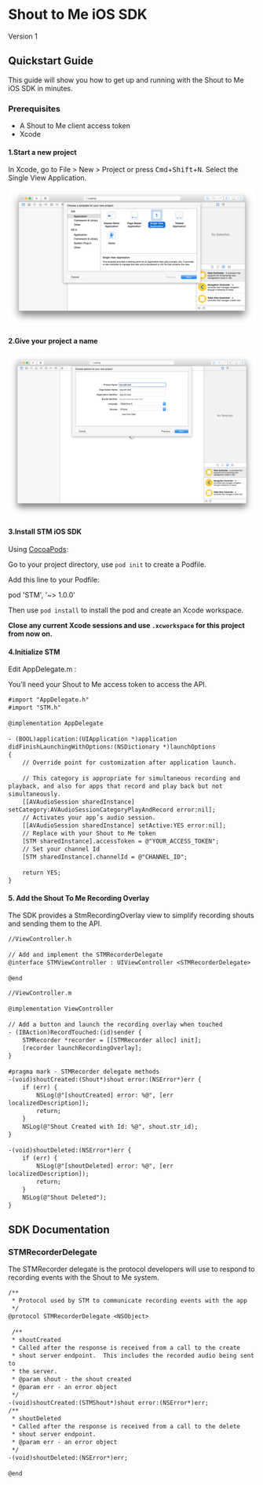 # Shout to Me iOS SDK
Version 1

## Quickstart Guide
This guide will show you how to get up and running with the Shout to Me iOS SDK in minutes.

###  Prerequisites
* A Shout to Me client access token
* Xcode


#### 1.Start a new project
In Xcode, go to File > New > Project or press <kbd>Cmd</kbd>+<kbd>Shift</kbd>+<kbd>N</kbd>. Select the Single View Application.

![New iOS Project](/screen-shots/new-project.png)

#### 2.Give your project a name

![Name Project](/screen-shots/project-name.png)

#### 3.Install STM iOS SDK

Using [CocoaPods](https://cocoapods.org/about):

Go to your project directory, use `pod init` to create a Podfile.

Add this line to your Podfile:

pod 'STM', '~> 1.0.0'

Then use `pod install` to install the pod and create an Xcode workspace.

**Close any current Xcode sessions and use `.xcworkspace` for this project from now on.**

#### 4.Initialize STM

Edit AppDelegate.m :

You’ll need your Shout to Me access token to access the API.

```objc
#import "AppDelegate.h"
#import "STM.h"

@implementation AppDelegate

- (BOOL)application:(UIApplication *)application didFinishLaunchingWithOptions:(NSDictionary *)launchOptions
{
    // Override point for customization after application launch.
    
    // This category is appropriate for simultaneous recording and playback, and also for apps that record and play back but not simultaneously.
    [[AVAudioSession sharedInstance] setCategory:AVAudioSessionCategoryPlayAndRecord error:nil];
    // Activates your app’s audio session.
    [[AVAudioSession sharedInstance] setActive:YES error:nil];
    // Replace with your Shout to Me token
    [STM sharedInstance].accessToken = @"YOUR_ACCESS_TOKEN";
    // Set your channel Id
    [STM sharedInstance].channelId = @"CHANNEL_ID";

    return YES;
}
```

#### 5. Add the Shout To Me Recording Overlay

The SDK provides a StmRecordingOverlay view to simplify recording shouts and sending them to the API.

```objc
//ViewController.h

// Add and implement the STMRecorderDelegate
@interface STMViewController : UIViewController <STMRecorderDelegate>

@end
```

```objc
//ViewController.m

@implementation ViewController

// Add a button and launch the recording overlay when touched
- (IBAction)RecordTouched:(id)sender {
    STMRecorder *recorder = [[STMRecorder alloc] init];
    [recorder launchRecordingOverlay];
}

#pragma mark - STMRecorder delegate methods
-(void)shoutCreated:(Shout*)shout error:(NSError*)err {
    if (err) {
        NSLog(@"[shoutCreated] error: %@", [err localizedDescription]);
        return;
    }
    NSLog(@"Shout Created with Id: %@", shout.str_id);
}

-(void)shoutDeleted:(NSError*)err {
    if (err) {
        NSLog(@"[shoutDeleted] error: %@", [err localizedDescription]);
        return;
    }
    NSLog(@"Shout Deleted");
}

```

## SDK Documentation
### STMRecorderDelegate
The STMRecorder delegate is the protocol developers will use to respond to recording events with the Shout to Me system.

```objc
/**
 * Protocol used by STM to communicate recording events with the app
 */
@protocol STMRecorderDelegate <NSObject>

 /**
 * shoutCreated
 * Called after the response is received from a call to the create
 * shout server endpoint.  This includes the recorded audio being sent to
 * the server.
 * @param shout - the shout created
 * @param err - an error object
 */
-(void)shoutCreated:(STMShout*)shout error:(NSError*)err;
/**
 * shoutDeleted
 * Called after the response is received from a call to the delete
 * shout server endpoint.
 * @param err - an error object
 */
-(void)shoutDeleted:(NSError*)err;

@end
```

